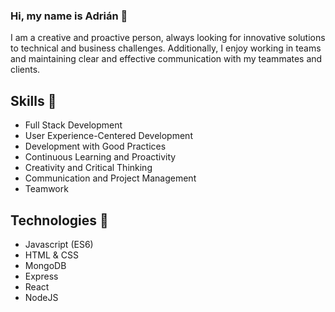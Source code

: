 ### Hi, my name is Adrián 👋

I am a creative and proactive person, always looking for innovative solutions to technical and business challenges. Additionally, I enjoy working in teams and maintaining clear and effective communication with my teammates and clients.

## Skills 🧠

- Full Stack Development
- User Experience-Centered Development
- Development with Good Practices
- Continuous Learning and Proactivity
- Creativity and Critical Thinking
- Communication and Project Management
- Teamwork

## Technologies 🚀

- Javascript (ES6)
- HTML & CSS
- MongoDB
- Express
- React
- NodeJS

<!--
**admartinbarcelo/admartinbarcelo** is a ✨ _special_ ✨ repository because its `README.md` (this file) appears on your GitHub profile.

Here are some ideas to get you started:

- 🔭 I’m currently working on ...
- 🌱 I’m currently learning ...
- 👯 I’m looking to collaborate on ...
- 🤔 I’m looking for help with ...
- 💬 Ask me about ...
- 📫 How to reach me: ...
- 😄 Pronouns: ...
- ⚡ Fun fact: ...
-->
